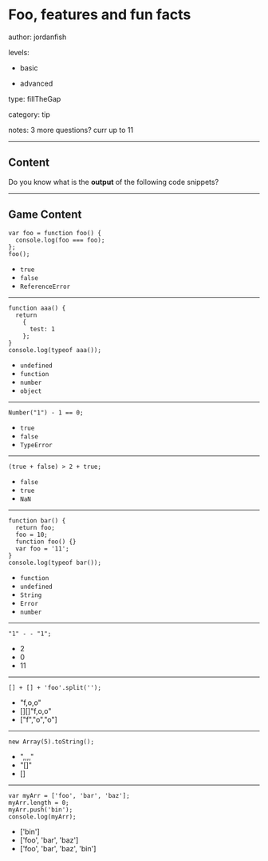 # Foo, features and fun facts
author: jordanfish

levels:

  - basic

  - advanced


type: fillTheGap

category: tip

notes: 3 more questions? curr up to 11

---
## Content

Do you know what is the **output** of the following code snippets?

---
## Game Content

```
var foo = function foo() {
  console.log(foo === foo);  
};
foo();
```
* `true`
* `false`
* `ReferenceError`
---
```
function aaa() {
  return
    {
      test: 1
    };
}
console.log(typeof aaa());
```
* `undefined`
* `function`
* `number`
* `object`
---
```
Number("1") - 1 == 0;
```
* `true`
* `false`
* `TypeError`
---
```
(true + false) > 2 + true;
```
* `false`
* `true`
* `NaN`
---
```
function bar() {
  return foo;
  foo = 10;
  function foo() {}
  var foo = '11';
}
console.log(typeof bar());
```
* `function`
* `undefined`
* `String`
* `Error`
* `number`
---
```
"1" - - "1";
```
* 2
* 0
* 11
---
```
[] + [] + 'foo'.split('');
```
* "f,o,o"
* [][]"f,o,o"
* ["f","o","o"]
---
```
new Array(5).toString();
```
* ",,,,"
* "[]"
* []
---
```
var myArr = ['foo', 'bar', 'baz'];
myArr.length = 0;
myArr.push('bin');
console.log(myArr);
```
* ['bin']
* ['foo', 'bar', 'baz']
* ['foo', 'bar', 'baz', 'bin']
